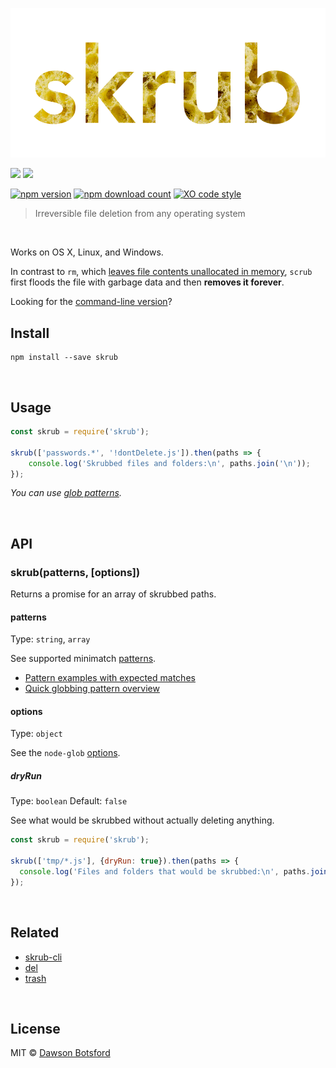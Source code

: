 <p align="center">
  <a><img src="img/logo.png" title="skrub logo"/></a>

  <a href="https://travis-ci.org/dawsonbotsford/skrub"><img src="https://api.travis-ci.org/dawsonbotsford/skrub.svg?branch=master"></a>
  <a href="https://ci.appveyor.com/project/dawsonbotsford/skrub"><img src="http://www.gravatar.com/avatar/5f66f56cae930eb9ab2cd9e62b8285e6"></a>
</p>

[![npm version](https://img.shields.io/npm/v/skrub.svg)](https://www.npmjs.com/package/skrub)
[![npm download count](http://img.shields.io/npm/dm/skrub.svg?style=flat)](http://npmjs.org/skrub)
[![XO code style](https://img.shields.io/badge/code_style-XO-5ed9c7.svg)](https://github.com/sindresorhus/xo)

> Irreversible file deletion from any operating system

<br>

Works on OS X, Linux, and Windows.

In contrast to `rm`, which [leaves file contents unallocated in memory](http://unix.stackexchange.com/questions/10883/where-do-files-go-when-the-rm-command-is-issued), `scrub` first floods the file with garbage data and then **removes it forever**.

Looking for the [command-line version](https://github.com/dawsonbotsford/skrub-cli)?
<br>

## Install

```
npm install --save skrub
```

<br>

## Usage

```js
const skrub = require('skrub');

skrub(['passwords.*', '!dontDelete.js']).then(paths => {
    console.log('Skrubbed files and folders:\n', paths.join('\n'));
});
```

*You can use [glob patterns](https://github.com/sindresorhus/globby#globbing-patterns).*

<br>

## API

### skrub(patterns, [options])

Returns a promise for an array of skrubbed paths.

#### patterns

Type: `string`, `array`

See supported minimatch [patterns](https://github.com/isaacs/minimatch#usage).

- [Pattern examples with expected matches](https://github.com/sindresorhus/multimatch/blob/master/test.js)
- [Quick globbing pattern overview](https://github.com/sindresorhus/multimatch#globbing-patterns)

#### options

Type: `object`

See the `node-glob` [options](https://github.com/isaacs/node-glob#options).

##### dryRun

Type: `boolean`
Default: `false`

See what would be skrubbed without actually deleting anything.

```js
const skrub = require('skrub');

skrub(['tmp/*.js'], {dryRun: true}).then(paths => {
  console.log('Files and folders that would be skrubbed:\n', paths.join('\n'));
});
```

<br>

## Related

* [skrub-cli](https://github.com/dawsonbotsford/skrub-cli)
* [del](https://github.com/sindresorhus/del)
* [trash](https://github.com/sindresorhus/trash)

<br>

## License

MIT © [Dawson Botsford](http://dawsonbotsford.com)
